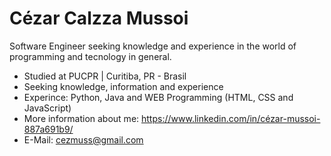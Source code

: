 # Cézar Calzza Mussoi

Software Engineer seeking knowledge and experience in the world of programming and tecnology in general.

- Studied at PUCPR | Curitiba, PR - Brasil
- Seeking knowledge, information and experience
- Experince: Python, Java and  WEB Programming (HTML, CSS and JavaScript)
- More information about me: https://www.linkedin.com/in/cézar-mussoi-887a691b9/
- E-Mail: cezmuss@gmail.com
